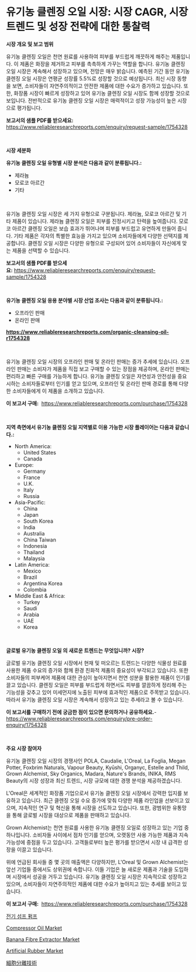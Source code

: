 <p><h1>유기농 클렌징 오일 시장: 시장 CAGR, 시장 트렌드 및 성장 전략에 대한 통찰력</h1></p><p><strong>시장 개요 및 보고 범위</strong></p>
<p><p>유기농 클렌징 오일은 천연 원료를 사용하여 피부를 부드럽게 깨끗하게 해주는 제품입니다. 이 제품은 화장을 제거하고 피부를 촉촉하게 가꾸는 역할을 합니다. 유기농 클렌징 오일 시장은 계속해서 성장하고 있으며, 전망은 매우 밝습니다. 예측된 기간 동안 유기농 클렌징 오일 시장은 연평균 성장률 5.5%로 성장할 것으로 예상됩니다. 최신 시장 동향을 보면, 소비자들이 자연주의적이고 안전한 제품에 대한 수요가 증가하고 있습니다. 또한, 화장품 시장이 빠르게 성장하고 있어 유기농 클렌징 오일 시장도 함께 성장할 것으로 보입니다. 전반적으로 유기농 클렌징 오일 시장은 매력적이고 성장 가능성이 높은 시장으로 평가됩니다.</p></p>
<p><strong>보고서의 샘플 PDF를 받으세요:</strong> <a href="https://www.reliableresearchreports.com/enquiry/request-sample/1754328">https://www.reliableresearchreports.com/enquiry/request-sample/1754328</a></p>
<p>&nbsp;</p>
<p><strong>시장 세분화</strong></p>
<p><strong>유기농 클렌징 오일 유형별 시장 분석은 다음과 같이 분류됩니다.:</strong></p>
<p><ul><li>제라늄</li><li>모로코 아르간</li><li>기타</li></ul></p>
<p>&nbsp;</p>
<p><p>유기농 클렌징 오일 시장은 세 가지 유형으로 구분됩니다. 제라늄, 모로코 아르간 및 기타 제품이 있습니다. 제라늄 클렌징 오일은 피부를 진정시키고 탄력을 높여줍니다. 모로코 아르간 클렌징 오일은 보습 효과가 뛰어나며 피부를 부드럽고 유연하게 만들어 줍니다. 기타 제품은 각자의 특별한 효능을 가지고 있으며 소비자들에게 다양한 선택지를 제공합니다. 클렌징 오일 시장은 다양한 유형으로 구성되어 있어 소비자들이 자신에게 맞는 제품을 선택할 수 있습니다.</p></p>
<p><strong>보고서의 샘플 PDF를 받으세요:</strong>&nbsp;<a href="https://www.reliableresearchreports.com/enquiry/request-sample/1754328">https://www.reliableresearchreports.com/enquiry/request-sample/1754328</a></p>
<p>&nbsp;</p>
<p><strong> 유기농 클렌징 오일 응용 분야별 시장 산업 조사는 다음과 같이 분류됩니다.:</strong></p>
<p><ul><li>오프라인 판매</li><li>온라인 판매</li></ul></p>
<p><strong><a href="https://www.reliableresearchreports.com/organic-cleansing-oil-r1754328">https://www.reliableresearchreports.com/organic-cleansing-oil-r1754328</a></strong></p>
<p>&nbsp;</p>
<p><p>유기농 클렌징 오일 시장의 오프라인 판매 및 온라인 판매는 증가 추세에 있습니다. 오프라인 판매는 소비자가 제품을 직접 보고 구매할 수 있는 장점을 제공하며, 온라인 판매는 편리하고 빠른 구매를 가능하게 합니다. 유기농 클렌징 오일은 자연성과 안전성을 중요시하는 소비자들로부터 인기를 얻고 있으며, 오프라인 및 온라인 판매 경로를 통해 다양한 소비자들에게 이 제품을 소개하고 있습니다.</p></p>
<p><strong>이 보고서 구매:</strong>&nbsp; <a href="https://www.reliableresearchreports.com/purchase/1754328">https://www.reliableresearchreports.com/purchase/1754328</a></p>
<p>&nbsp;</p>
<p><strong>지역 측면에서 유기농 클렌징 오일 지역별로 이용 가능한 시장 플레이어는 다음과 같습니다.:</strong></p>
<p><ul>
    <li>
        North America:
        <ul>
            <li>United States</li>
            <li>Canada</li>
        </ul>
    </li>
    <li>
        Europe:
        <ul>
            <li>Germany</li>
            <li>France</li>
            <li>U.K.</li>
            <li>Italy</li>
            <li>Russia</li>
        </ul>
    </li>
    <li>
        Asia-Pacific:
        <ul>
            <li>China</li>
            <li>Japan</li>
            <li>South Korea</li>
            <li>India</li>
            <li>Australia</li>
            <li>China Taiwan</li>
            <li>Indonesia</li>
            <li>Thailand</li>
            <li>Malaysia</li>
        </ul>
    </li>
    <li>
        Latin America:
        <ul>
            <li>Mexico</li>
            <li>Brazil</li>
            <li>Argentina Korea</li>
            <li>Colombia</li>
        </ul>
    </li>
    <li>
        Middle East & Africa:
        <ul>
            <li>Turkey</li>
            <li>Saudi</li>
            <li>Arabia</li>
            <li>UAE</li>
            <li>Korea</li>
        </ul>
    </li>
    </ul></p>
<p>&nbsp;</p>
<p><strong>글로벌 유기농 클렌징 오일 의 새로운 트렌드는 무엇입니까? 시장?</strong></p>
<p><p>글로벌 유기농 클렌징 오일 시장에서 현재 및 떠오르는 트렌드는 다양한 식물성 원료를 사용한 제품 수요의 증가와 함께 환경 친화적 제품의 중요성이 부각되고 있습니다. 또한 소비자들의 피부케어 제품에 대한 관심이 높아지면서 천연 성분을 활용한 제품이 인기를 끌고 있습니다. 클렌징 오일은 피부를 부드럽게 하면서도 피부를 깔끔하게 정리해 주는 기능성을 갖추고 있어 미세먼지에 노출된 피부에 효과적인 제품으로 주목받고 있습니다. 따라서 유기농 클렌징 오일 시장은 계속해서 성장하고 있는 추세라고 볼 수 있습니다.</p></p>
<p><strong>이 보고서를 구매하기 전에 궁금한 점이 있으면 문의하거나 공유하세요.</strong>- <a href="https://www.reliableresearchreports.com/enquiry/pre-order-enquiry/1754328">https://www.reliableresearchreports.com/enquiry/pre-order-enquiry/1754328</a></p>
<p>&nbsp;</p>
<p><strong>주요 시장 참여자</strong></p>
<p><p>유기농 클렌징 오일 시장의 경쟁사인 POLA, Caudalie, L'Oreal, La Foglia, Megan Potter, Foxbrim Naturals, Vapour Beauty, Kyūshi, Organyc, Estelle and Thild, Grown Alchemist, Sky Organics, Madara, Nature's Brands, INIKA, RMS Beauty의 시장 성장과 최신 트렌드, 시장 규모에 대한 경쟁 분석을 제공하겠습니다. </p><p>L'Oreal은 세계적인 화장품 기업으로서 유기농 클렌징 오일 시장에서 강력한 입지를 보유하고 있습니다. 최근 클렌징 오일 수요 증가에 맞춰 다양한 제품 라인업을 선보이고 있으며, 지속적인 연구 및 혁신을 통해 시장을 선도하고 있습니다. 또한, 광범위한 유통망을 통해 글로벌 시장을 대상으로 제품을 판매하고 있습니다.</p><p>Grown Alchemist는 천연 원료를 사용한 유기농 클렌징 오일로 성장하고 있는 기업 중 하나입니다. 소비자들 사이에서 점차 인기를 얻으며, 오랫동안 사용 가능한 제품과 지속가능성에 중점을 두고 있습니다. 고객들로부터 높은 평가를 받으면서 시장 내 급격한 성장을 이끌고 있습니다.</p><p>위에 언급된 회사들 중 몇 곳의 매출액은 다양하지만, L'Oreal 및 Grown Alchemist는 앞선 기업들 중에서도 상위권에 속합니다. 이들 기업은 늘 새로운 제품과 기술을 도입하며 시장에서 성공을 거두고 있습니다. 유기농 클렌징 오일 시장은 지속적으로 성장하고 있으며, 소비자들이 자연주의적인 제품에 대한 수요가 높아지고 있는 추세를 보이고 있습니다.</p></p>
<p><strong>이 보고서 구매:</strong>&nbsp;&nbsp;<a href="https://www.reliableresearchreports.com/purchase/1754328">https://www.reliableresearchreports.com/purchase/1754328</a></p>
<p><p><a href="https://medium.com/@randyhuel1979/%EC%A0%84%EA%B8%B0-%EC%84%9C%ED%8E%8C%ED%8E%8C%ED%94%84-%EC%8B%9C%EC%9E%A5-%EB%8F%99%ED%96%A5-%EB%B0%8F-%EC%8B%9C%EC%9E%A5-%EB%B6%84%EC%84%9D%EC%9D%80-2024-2031%EB%85%84%EA%B9%8C%EC%A7%80-%EC%98%88%EC%B8%A1%EB%90%A9%EB%8B%88%EB%8B%A4-9a0177304e6a">전기 섬프 펌프</a></p><p><a href="https://www.linkedin.com/pulse/compressor-oil-market-analysis-examines-its-scope-growth-opportunities-krphe?trackingId=jYVJGMx2DdSVis3uVBGtww%3D%3D">Compressor Oil Market</a></p><p><a href="https://github.com/biheemgalvinlouises6hokrh3h/Market-Research-Report-List-2/blob/main/banana-fibre-extractor-market.md">Banana Fibre Extractor Market</a></p><p><a href="https://www.linkedin.com/pulse/artificial-rubber-market-size-growth-segmentation-regional-rnspe?trackingId=0RXieXq%2Fp4XW%2BcPuNMdOiA%3D%3D">Artificial Rubber Market</a></p><p><a href="https://github.com/zoetazuur/Market-Research-Report-List-1/blob/main/492838227786.md">細胞分離技術</a></p></p>